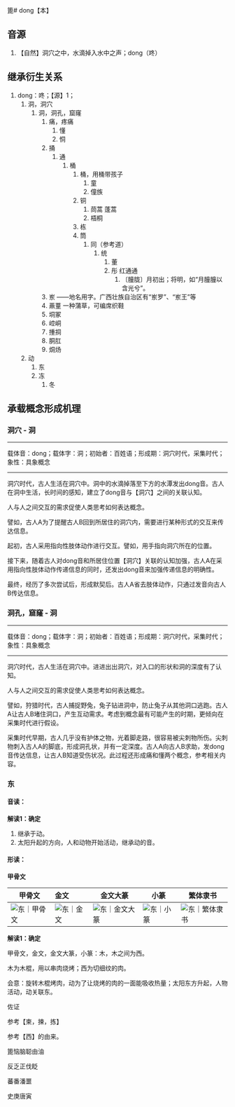 篦# dong【本】

## 音源

1. 【自然】洞穴之中，水滴掉入水中之声；dong（咚）

## 继承衍生关系

1. dong：咚；【源】1；
   1. 洞，洞穴
      1. 洞，洞孔，窟窿
         1. 痛，疼痛
            1. 懂
            2. 恫
         2. 捅
            1. 通
               1. 桶
                  1. 桶，用桶带孩子
                     1. 童
                     2. 僮族
                  2. 铜
                     1. 茼蒿 蓬蒿
                     2. 梧桐
                  3. 栋
                  4. 筒
                     1. 同（参考道）
                        1. 统
                           1. 董
                           2. 彤 红通通
                              1. 〔朣胧〕月初出；将明，如“月朣朣以含光兮”。
         3. 岽 ——地名用字。广西壮族自治区有“岽罗”、“岽王”等
         4. 薡蕫 一种蒲草，可编席织鞋
         5. 垌冢
         6. 崆峒
         7. 揰挏
         8. 胴肛
         9. 烔炀
   2. 动
      1. 东
      2. 冻
         1. 冬

## 承载概念形成机理

### 洞穴 - 洞

---

载体音：dong；载体字：洞；初始者：百姓语；形成期：洞穴时代，采集时代；象性：具象概念

---

洞穴时代，古人生活在洞穴中。洞中的水滴掉落至下方的水潭发出dong音。古人在洞中生活，长时间的感知，建立了dong音与【洞穴】之间的关联认知。

人与人之间交互的需求促使人类思考如何表达概念。

譬如，古人A为了提醒古人B回到所居住的洞穴内，需要进行某种形式的交互来传达信息。

起初，古人采用指向性肢体动作进行交互。譬如，用手指向洞穴所在的位置。

接下来，随着古人对dong音和所居住位置【洞穴】关联的认知加强，古人A在采用指向性肢体动作传递信息的同时，还发出dong音来加强传递信息的明确性。

最终，经历了多次尝试后，形成默契后。古人A省去肢体动作，只通过发音向古人B传达信息。

### 洞孔，窟窿 - 洞

---

载体音：dong；载体字：洞；初始者：百姓语；形成期：洞穴时代，采集时代；象性：具象概念

---

洞穴时代，古人生活在洞穴中。进进出出洞穴，对入口的形状和洞的深度有了认知。

人与人之间交互的需求促使人类思考如何表达概念。

譬如，狩猎时代，古人捕捉野兔，兔子钻进洞中，防止兔子从其他洞口逃跑。古人A让古人B堵住洞口，产生互动需求。考虑到概念最有可能产生的时期，更倾向在采集时代进行假设。

采集时代早期，古人几乎没有护体之物，光着脚走路，很容易被尖刺物所伤。尖刺物刺入古人A的脚底，形成洞孔状，并有一定深度。古人A向古人B求助，发dong音传达信息，让古人B知道受伤状况。此过程还形成痛和懂两个概念，参考相关内容。

### 东

#### 音读：

**解读1：确定**

1. 继承于动。
2. 太阳升起的方向，人和动物开始活动，继承动的音。

#### 形读：

**甲骨文**


| 甲骨文                                                                 | 金文                                                               | 金文大篆                                                              | 小篆                                                               | 繁体隶书                                                              |
| ------------------------------------------------------------------------ | :------------------------------------------------------------------- | ----------------------------------------------------------------------- | -------------------------------------------------------------------- | ----------------------------------------------------------------------- |
| ![东｜甲骨文](http://xh.5156edu.com/hzimages/jgf/jgf11506acc42884.gif) | ![东｜金文](http://xh.5156edu.com/hzimages/jf/jf11506ahc60127.gif) | ![东｜金文大篆](http://xh.5156edu.com/hzimages/dz/dz1688afc48562.gif) | ![东｜小篆](http://xh.5156edu.com/hzimages/xz/xz11506agc81125.gif) | ![东｜繁体隶书](http://xh.5156edu.com/hzimages/ls/ls1688afc94169.gif) |

**解读1：确定**

甲骨文，金文，金文大篆，小篆：木，木之间为西。

木为木棍，用以串肉烧烤；西为切细纹的肉。

会意：旋转木棍烤肉，动为了让烧烤的肉的一面能吸收热量；太阳东方升起，人物活动，动关联东。

佐证

参考【柬，揀，拣】

参考【西】的由来。

篦恼脑聪由油

反乏正伐眨

蕃番潘噩

史庚唐寅
